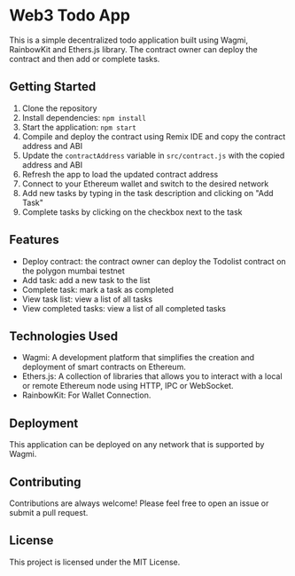 Web3 Todo App
=====================

This is a simple decentralized todo application built using Wagmi, RainbowKit and Ethers.js library. The contract owner can deploy the contract and then add or complete tasks.

Getting Started
---------------

1.  Clone the repository
2.  Install dependencies: `npm install`
3.  Start the application: `npm start`
4.  Compile and deploy the contract using Remix IDE and copy the contract address and ABI
5.  Update the `contractAddress` variable in `src/contract.js` with the copied address and ABI
6.  Refresh the app to load the updated contract address
7.  Connect to your Ethereum wallet and switch to the desired network
8.  Add new tasks by typing in the task description and clicking on "Add Task"
9.  Complete tasks by clicking on the checkbox next to the task

Features
--------

*   Deploy contract: the contract owner can deploy the Todolist contract on the polygon mumbai testnet 
*   Add task: add a new task to the list
*   Complete task: mark a task as completed
*   View task list: view a list of all tasks
*   View completed tasks: view a list of all completed tasks

Technologies Used
-----------------

*   Wagmi: A development platform that simplifies the creation and deployment of smart contracts on Ethereum.
*   Ethers.js: A collection of libraries that allows you to interact with a local or remote Ethereum node using HTTP, IPC or WebSocket.
*   RainbowKit: For Wallet Connection.

Deployment
----------

This application can be deployed on any network that is supported by Wagmi.

Contributing
------------

Contributions are always welcome! Please feel free to open an issue or submit a pull request.

License
-------

This project is licensed under the MIT License.
